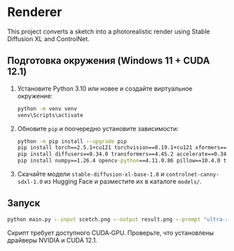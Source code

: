 
# Renderer

This project converts a sketch into a photorealistic render using Stable Diffusion XL and ControlNet.

## Подготовка окружения (Windows 11 + CUDA 12.1)

1. Установите Python 3.10 или новее и создайте виртуальное окружение:
   ```cmd
   python -m venv venv
   venv\Scripts\activate
   ```
2. Обновите `pip` и поочередно установите зависимости:
   ```cmd
   python -m pip install --upgrade pip
   pip install torch==2.5.1+cu121 torchvision==0.19.1+cu121 xformers==0.0.31 --extra-index-url https://download.pytorch.org/whl/cu121
   pip install diffusers==0.34.0 transformers==4.45.2 accelerate==0.34.0 peft==0.15.2 huggingface-hub==0.33.1 safetensors==0.4.5
   pip install numpy==1.26.4 opencv-python==4.11.0.86 pillow==10.4.0 tqdm==4.67.0
   ```
3. Скачайте модели `stable-diffusion-xl-base-1.0` и `controlnet-canny-sdxl-1.0` из Hugging Face и разместите их в каталоге `models/`.

## Запуск

```cmd
python main.py --input scetch.png --output result.png --prompt "ultra-realistic minimalistic modern house, evening golden hour lighting, photoreal, 8k, octane render"
```

Скрипт требует доступного CUDA‑GPU. Проверьте, что установлены драйверы NVIDIA и CUDA 12.1.
